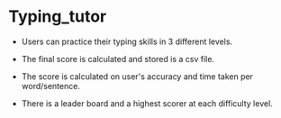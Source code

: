 # Typing_tutor

* Users can practice their typing skills in 3 different levels.

* The final score is calculated and stored is a csv file.

* The score is calculated on user's accuracy and time taken per word/sentence.

* There is a leader board and a highest scorer at each difficulty level.
